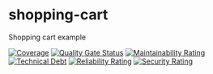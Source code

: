 # shopping-cart
Shopping cart example

[![Coverage](https://sonarcloud.io/api/project_badges/measure?project=shopping-cart&metric=coverage)](https://sonarcloud.io/dashboard?id=shopping-cart)
[![Quality Gate Status](https://sonarcloud.io/api/project_badges/measure?project=shopping-cart&metric=alert_status)](https://sonarcloud.io/dashboard?id=shopping-cart)
[![Maintainability Rating](https://sonarcloud.io/api/project_badges/measure?project=shopping-cart&metric=sqale_rating)](https://sonarcloud.io/dashboard?id=shopping-cart)
[![Technical Debt](https://sonarcloud.io/api/project_badges/measure?project=shopping-cart&metric=sqale_index)](https://sonarcloud.io/dashboard?id=shopping-cart)
[![Reliability Rating](https://sonarcloud.io/api/project_badges/measure?project=shopping-cart&metric=reliability_rating)](https://sonarcloud.io/dashboard?id=shopping-cart)
[![Security Rating](https://sonarcloud.io/api/project_badges/measure?project=shopping-cart&metric=security_rating)](https://sonarcloud.io/dashboard?id=shopping-cart)
